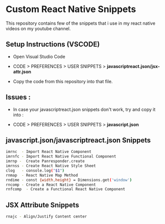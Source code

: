# Custom React Native Snippets

This repository contains few of the snippets that i use in my react native videos on my youtube channel.


## Setup Instructions (VSCODE)

- Open Visual Studio Code

- CODE > PREFERENCES > USER SNIPPETS > **javascriptreact.json/jsx-attr.json**

- Copy the code from this repository into that file.


## Issues :

- In case your javascriptreact.json snippets don't work, try and copy it into :

- CODE > PREFERENCES > USER SNIPPETS > **javascript.json**

## javascript.json/javascriptreact.json Snippets 
```sh
imrnc  - Import React Native Component
imrnfc - Import React Native Functional Component
imrnp -  Create Panresponder.create
imrnss - Create React Native Style Sheet
clog   - console.log("$1")
rnmap  - React Native Map Method
rndime - const {width,height} = Dimensions.get('window')
rncomp - Create a React Native Component 
rnfcomp  - Create a Functional React Native Component
```


## JSX Attribute Snippets
```sh
rnajc - Align/Justify Content center
```
